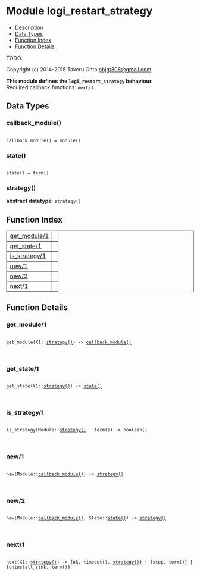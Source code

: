 

# Module logi_restart_strategy #
* [Description](#description)
* [Data Types](#types)
* [Function Index](#index)
* [Function Details](#functions)

TODO.

Copyright (c) 2014-2015 Takeru Ohta <phjgt308@gmail.com>

__This module defines the `logi_restart_strategy` behaviour.__<br /> Required callback functions: `next/1`.

<a name="types"></a>

## Data Types ##




### <a name="type-callback_module">callback_module()</a> ###


<pre><code>
callback_module() = module()
</code></pre>




### <a name="type-state">state()</a> ###


<pre><code>
state() = term()
</code></pre>




### <a name="type-strategy">strategy()</a> ###


__abstract datatype__: `strategy()`

<a name="index"></a>

## Function Index ##


<table width="100%" border="1" cellspacing="0" cellpadding="2" summary="function index"><tr><td valign="top"><a href="#get_module-1">get_module/1</a></td><td></td></tr><tr><td valign="top"><a href="#get_state-1">get_state/1</a></td><td></td></tr><tr><td valign="top"><a href="#is_strategy-1">is_strategy/1</a></td><td></td></tr><tr><td valign="top"><a href="#new-1">new/1</a></td><td></td></tr><tr><td valign="top"><a href="#new-2">new/2</a></td><td></td></tr><tr><td valign="top"><a href="#next-1">next/1</a></td><td></td></tr></table>


<a name="functions"></a>

## Function Details ##

<a name="get_module-1"></a>

### get_module/1 ###

<pre><code>
get_module(X1::<a href="#type-strategy">strategy()</a>) -&gt; <a href="#type-callback_module">callback_module()</a>
</code></pre>
<br />

<a name="get_state-1"></a>

### get_state/1 ###

<pre><code>
get_state(X1::<a href="#type-strategy">strategy()</a>) -&gt; <a href="#type-state">state()</a>
</code></pre>
<br />

<a name="is_strategy-1"></a>

### is_strategy/1 ###

<pre><code>
is_strategy(Module::<a href="#type-strategy">strategy()</a> | term()) -&gt; boolean()
</code></pre>
<br />

<a name="new-1"></a>

### new/1 ###

<pre><code>
new(Module::<a href="#type-callback_module">callback_module()</a>) -&gt; <a href="#type-strategy">strategy()</a>
</code></pre>
<br />

<a name="new-2"></a>

### new/2 ###

<pre><code>
new(Module::<a href="#type-callback_module">callback_module()</a>, State::<a href="#type-state">state()</a>) -&gt; <a href="#type-strategy">strategy()</a>
</code></pre>
<br />

<a name="next-1"></a>

### next/1 ###

<pre><code>
next(X1::<a href="#type-strategy">strategy()</a>) -&gt; {ok, timeout(), <a href="#type-strategy">strategy()</a>} | {stop, term()} | {uninstall_sink, term()}
</code></pre>
<br />

